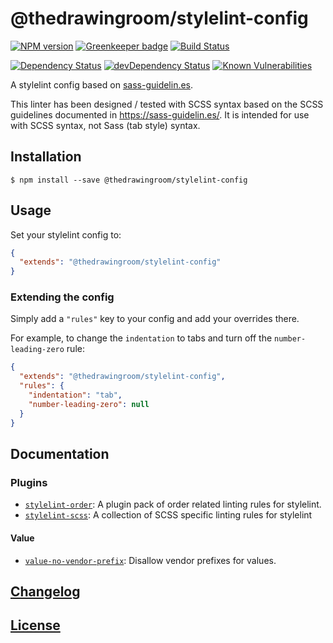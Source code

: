 # @thedrawingroom/stylelint-config

[![NPM version](http://img.shields.io/npm/v/@thedrawingroom/stylelint-config.svg)](https://www.npmjs.org/package/@thedrawingroom/stylelint-config)
[![Greenkeeper badge](https://badges.greenkeeper.io/thedrawingroom/stylelint-config.svg)](https://greenkeeper.io/)
[![Build Status](https://travis-ci.org/thedrawingroom/stylelint-config.svg?branch=master)](https://travis-ci.org/thedrawingroom/stylelint-config)

[![Dependency Status](https://david-dm.org/thedrawingroom/stylelint-config.svg)](https://david-dm.org/thedrawingroom/stylelint-config)
[![devDependency Status](https://david-dm.org/thedrawingroom/stylelint-config/dev-status.svg)](https://david-dm.org/thedrawingroom/stylelint-config/?type=dev)
[![Known Vulnerabilities](https://snyk.io/test/github/thedrawingroom/stylelint-config/badge.svg)](https://snyk.io//test/github/thedrawingroom/stylelint-config)

A stylelint config based on [sass-guidelin.es](https://sass-guidelin.es/).

This linter has been designed / tested with SCSS syntax based on the SCSS guidelines documented in https://sass-guidelin.es/. It is intended for use with SCSS syntax, not Sass (tab style) syntax.

## Installation

```console
$ npm install --save @thedrawingroom/stylelint-config
```

## Usage

Set your stylelint config to:

```json
{
  "extends": "@thedrawingroom/stylelint-config"
}
```

### Extending the config

Simply add a `"rules"` key to your config and add your overrides there.

For example, to change the `indentation` to tabs and turn off the `number-leading-zero` rule:


```json
{
  "extends": "@thedrawingroom/stylelint-config",
  "rules": {
    "indentation": "tab",
    "number-leading-zero": null
  }
}
```

## Documentation

### Plugins

* [`stylelint-order`](https://github.com/hudochenkov/stylelint-order): A plugin pack of order related linting rules for stylelint.
* [`stylelint-scss`](https://github.com/kristerkari/stylelint-scss): A collection of SCSS specific linting rules for stylelint

#### Value

* [`value-no-vendor-prefix`](http://stylelint.io/user-guide/rules/value-no-vendor-prefix/): Disallow vendor prefixes for values.

## [Changelog](CHANGELOG.md)

## [License](LICENSE)
